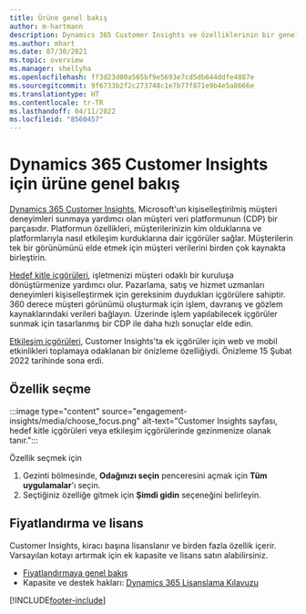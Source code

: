 ```yaml
---
title: Ürüne genel bakış
author: m-hartmann
description: Dynamics 365 Customer Insights ve özelliklerinin bir genel bakışını edinin.
ms.author: mhart
ms.date: 07/30/2021
ms.topic: overview
ms.manager: shellyha
ms.openlocfilehash: ff3d23d00a565bf9e5693e7cd5db644ddfe4887e
ms.sourcegitcommit: 9f6733b2f2c273748c1e7b77f871e9b4e5a8666e
ms.translationtype: HT
ms.contentlocale: tr-TR
ms.lasthandoff: 04/11/2022
ms.locfileid: "8560457"
---
```

# <a name="product-overview-for-dynamics-365-customer-insights"></a>Dynamics 365 Customer Insights için ürüne genel bakış

[Dynamics 365 Customer Insights](https://dynamics.microsoft.com/ai/customer-insights/), Microsoft'un kişiselleştirilmiş müşteri deneyimleri sunmaya yardımcı olan müşteri veri platformunun (CDP) bir parçasıdır. Platformun özellikleri, müşterilerinizin kim olduklarına ve platformlarıyla nasıl etkileşim kurduklarına dair içgörüler sağlar. Müşterilerin tek bir görünümünü elde etmek için müşteri verilerini birden çok kaynakta birleştirin.

[Hedef kitle içgörüleri](audience-insights/overview.md), işletmenizi müşteri odaklı bir kuruluşa dönüştürmenize yardımcı olur. Pazarlama, satış ve hizmet uzmanları deneyimleri kişiselleştirmek için gereksinim duydukları içgörülere sahiptir. 360 derece müşteri görünümü oluşturmak için işlem, davranış ve gözlem kaynaklarındaki verileri bağlayın. Üzerinde işlem yapılabilecek içgörüler sunmak için tasarlanmış bir CDP ile daha hızlı sonuçlar elde edin. 

[Etkileşim içgörüleri](engagement-insights/overview.md), Customer Insights'ta ek içgörüler için web ve mobil etkinlikleri toplamaya odaklanan bir önizleme özelliğiydi. Önizleme 15 Şubat 2022 tarihinde sona erdi.
 
## <a name="choose-a-capability"></a>Özellik seçme

:::image type="content" source="engagement-insights/media/choose_focus.png" alt-text="Customer Insights sayfası, hedef kitle içgörüleri veya etkileşim içgörülerinde gezinmenize olanak tanır.":::

Özellik seçmek için

1. Gezinti bölmesinde, **Odağınızı seçin** penceresini açmak için **Tüm uygulamalar**'ı seçin.
1. Seçtiğiniz özelliğe gitmek için **Şimdi gidin** seçeneğini belirleyin.

## <a name="pricing-and-licensing"></a>Fiyatlandırma ve lisans

Customer Insights, kiracı başına lisanslanır ve birden fazla özellik içerir. Varsayılan kotayı artırmak için ek kapasite ve lisans satın alabilirsiniz. 
- [Fiyatlandırmaya genel bakış](https://dynamics.microsoft.com/ai/customer-insights/pricing/)
- Kapasite ve destek hakları: [Dynamics 365 Lisanslama Kılavuzu](https://go.microsoft.com/fwlink/?LinkId=866544)

[!INCLUDE[footer-include](includes/footer-banner.md)]
